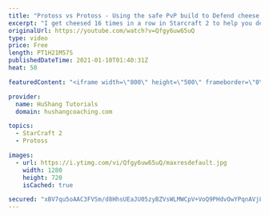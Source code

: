 ```yaml
---
title: "Protoss vs Protoss - Using the safe PvP build to Defend cheese... 16 TIMES IN A ROW"
excerpt: "I get cheesed 16 times in a row in Starcraft 2 to help you defend one base attacks in the protoss vs protoss matchup.  Using the safe PvP build to Defend cheese... 16 TIMES IN A ROW #protoss #pvp #starcraft2  Coaching -------------------------------------------------------------------------- Website:"
originalUrl: https://youtube.com/watch?v=Qfgy6uw65uQ
type: video
price: Free
length: PT1H21M57S
publishedDateTime: 2021-01-10T01:40:31Z
heat: 50

featuredContent: "<iframe width=\"800\" height=\"500\" frameborder=\"0\" src=\"https://www.youtube.com/embed/Qfgy6uw65uQ\" allow=\"accelerometer; autoplay; encrypted-media; gyroscope; picture-in-picture\" allowfullscreen></iframe>"

provider:
  name: HuShang Tutorials
  domain: hushangcoaching.com

topics:
  - StarCraft 2
  - Protoss

images:
  - url: https://i.ytimg.com/vi/Qfgy6uw65uQ/maxresdefault.jpg
    width: 1280
    height: 720
    isCached: true

secured: "xBV7qu5oAAC3FVSm/d8HhsUEaJU05zyBZVsWLMWCpV+VoQ9PHdvOwYPqnAVj8RUgo4GQQqG20aNZXviu2S7tG5xUzxUBVDKo6Cki0PRGZQiTnerPA8O9FT1dg1snGxhmfQ6HHsJoBpveNe+i/J38HBl2JGPsD9LPXolPXc99bW8CfLzhS03F8S9GzMQcvjJXcsDWrmC62WCelHH9lvyKIQIaAV9D7nf1T1pg3fYqh21azPPoSNUu2I4xTWkjAEJTiiGHRUMtHzNNXA2pg8h48TuaLI7iWYEALxHfrqDs4k6/TnPWlZn4dBjG3I8lYcVGp4V7ySLfUv/xjVa4byZDHsnHP+uCtfblgzysaU2xzWW520nyoURyzzwFb5vHTZ9+FccWP/pSVycFN0dnTNK9PefXACvO+hTaVypVa7bxXg8=;r72pwJ7CAxWlEAV6SWOVqw=="
---
```


